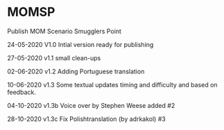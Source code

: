 # MOMSP
 Publish MOM Scenario Smugglers Point


 24-05-2020 V1.0 Intial version ready for publishing

 27-05-2020 v1.1 small clean-ups

 02-06-2020 v1.2 Adding Portuguese translation

 10-06-2020 v1.3 Some textual updates timing and difficulty and based on feedback.

 04-10-2020 v1.3b Voice over by Stephen Weese added #2

 28-10-2020 v1.3c Fix Polishtranslation (by adrkakol) #3
